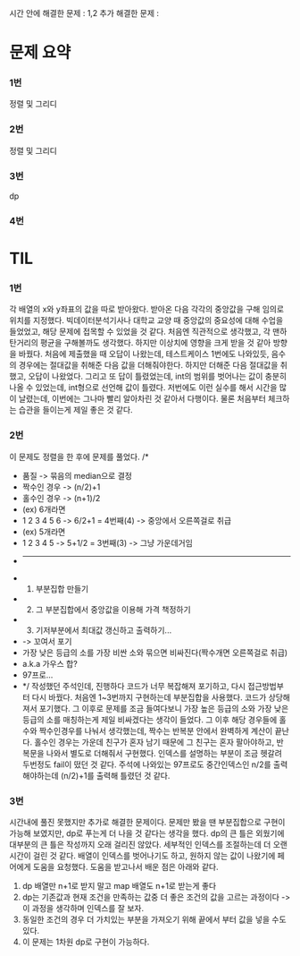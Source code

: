 시간 안에 해결한 문제 : 1,2
추가 해결한 문제 : 

# 문제 요약

### 1번

정렬 및 그리디

### 2번

정렬 및 그리디

### 3번

dp

### 4번



# TIL

### 1번
각 배열의 x와 y좌표의 값을 따로 받아왔다. 받아온 다음 각각의 중앙값을 구해 임의로 위치를 지정했다.
빅데이터분석기사나 대학교 교양 때 중앙값의 중요성에 대해 수업을 들었었고, 해당 문제에 접목할 수 있었을 것 같다.
처음엔 직관적으로 생각했고, 각 맨하탄거리의 평균을 구해볼까도 생각했다. 하지만 이상치에 영향을 크게 받을 것 같아 방향을 바꿨다.
처음에 제출했을 때 오답이 나왔는데, 테스트케이스 1번에도 나와있듯, 음수의 경우에는 절대값을 취해준 다음 값을 더해줘야한다.
하지만 더해준 다음 절대값을 취했고, 오답이 나왔었다. 
그리고 또 답이 틀렸었는데, int의 범위를 벗어나는 값이 충분히 나올 수 있었는데, int형으로 선언해 값이 틀렸다.
저번에도 이런 실수를 해서 시간을 많이 날렸는데, 이번에는 그나마 빨리 알아차린 것 같아서 다행이다. 물론 처음부터 체크하는 습관을 들이는게 제일 좋은 것 같다.
### 2번
이 문제도 정렬을 한 후에 문제를 풀었다.
/*
 * 품질 -> 묶음의 median으로 결정
 * 짝수인 경우 -> (n/2)+1
 * 홀수인 경우 -> (n+1)/2 
 * (ex) 6개라면
 * 1 2 3 4 5 6 -> 6/2+1 = 4번째(4) -> 중앙에서 오른쪽걸로 취급
 * (ex) 5개라면
 * 1 2 3 4 5 -> 5+1/2 = 3번째(3) -> 그냥 가운데거임
 * --------------------------------------------------
 * 1. 부분집합 만들기
 * 2. 그 부분집합에서 중앙값을 이용해 가격 책정하기
 * 3. 기저부분에서 최대값 갱신하고 출력하기...
 * -> 꼬여서 포기
 * 가장 낮은 등급의 소를 가장 비싼 소와 묶으면 비싸진다(짝수개면 오른쪽걸로 취급)
 * a.k.a 가우스 합?
 * 97프로...
 * */ 
 작성했던 주석인데, 진행하다 코드가 너무 복잡해져 포기하고, 다시 접근방법부터 다시 바꿨다.
 처음엔 1~3번까지 구현하는데 부분집합을 사용했다. 코드가 상당해져서 포기했다.
 그 이후로 문제를 조금 들여다보니 가장 높은 등급의 소와 가장 낮은 등급의 소를 매칭하는게 제일 비싸겠다는 생각이 들었다.
 그 이후 해당 경우들에 홀수와 짝수인경우를 나눠서 생각했는데, 짝수는 반복분 안에서 완벽하게 계산이 끝난다.
 홀수인 경우는 가운데 친구가 혼자 남기 때문에 그 친구는 혼자 팔아야하고, 반복문을 나와서 별도로 더해줘서 구현했다.
 인덱스를 설명하는 부분이 조금 헷갈려 두번정도 fail이 떴던 것 같다.
 주석에 나와있는 97프로도 중간인덱스인 n/2를 출력해야하는데 (n/2)+1를 출력해 틀렸던 것 같다.
### 3번
 시간내에 풀진 못했지만 추가로 해결한 문제이다.
 문제만 봤을 땐 부분집합으로 구현이 가능해 보였지만, dp로 푸는게 더 나을 것 같다는 생각을 했다.
 dp의 큰 틀은 외웠기에 대부분의 큰 틀은 작성까지 오래 걸리진 않았다.
 세부적인 인덱스를 조절하는데 더 오랜 시간이 걸린 것 같다.
 배열이 인덱스를 벗어나기도 하고, 원하지 않는 값이 나왔기에 페어에게 도움을 요청했다.
 도움을 받고나서 배운 점은 아래와 같다.
 1. dp 배열만 n+1로 받지 말고 map 배열도 n+1로 받는게 좋다
 2. dp는 기존값과 현재 조건을 만족하는 값중 더 좋은 조건의 값을 고르는 과정이다 -> 이 과정을 생각하며 인덱스를 잘 보자.
 3. 동일한 조건의 경우 더 가치있는 부분을 가져오기 위해 끝에서 부터 값을 넣을 수도 있다.
 4. 이 문제는 1차원 dp로 구현이 가능하다.
 
